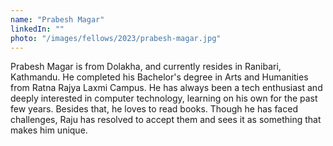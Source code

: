 ```yaml
---
name: "Prabesh Magar"
linkedIn: ""
photo: "/images/fellows/2023/prabesh-magar.jpg"
---
```


Prabesh Magar is from Dolakha, and currently resides in Ranibari, Kathmandu. He completed his Bachelor's degree in Arts and Humanities from Ratna Rajya Laxmi Campus. He has always been a tech enthusiast and deeply interested in computer technology, learning on his own for the past few years. Besides that, he loves to read books. Though he has faced challenges, Raju has resolved to accept them and sees it as something that makes him unique.
